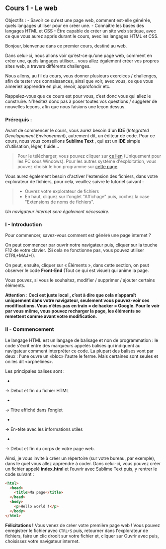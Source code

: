 ## Cours 1 - Le web
Objectifs : - Savoir ce qu’est une page web, comment est-elle générée, quels langages utiliser pour en créer une.
            - Connaître les bases des langages HTML et CSS
            - Être capable de créer un site web statique, avec ce que vous aurez appris durant le cours, avec les langages HTML et CSS.
            
Bonjour, bienvenue dans ce premier cours, destiné au web.

Dans celui-ci, nous allons voir qu’est-ce qu’une page web, comment en créer une, quels langages utiliser… vous allez également créer vos propres sites web, a travers différents challenges.

Nous allons, au fil du cours, vous donner plusieurs exercices / challenges, afin de tester vos connaissances, ainsi que voir, avec vous, ce que vous aimeriez apprendre en plus, revoir, approfondir etc.

Rappelez-vous que ce cours est pour vous, c’est donc vous qui allez le construire. N’hésitez donc pas à poser toutes vos questions / suggérer de nouvelles leçons, afin que nous faisions une leçon dessus.

### Prérequis :

Avant de commencer le cours, vous aurez besoin d'un **IDE** (*Integrated Developement Environement*), autrement dit, un éditeur de code. Pour ce cours, nous vous conseillons **__Sublime Text__** , qui est un **IDE** simple d'utilisation, léger, fluide...

> Pour le télécharger, vous pouvez cliquer sur [ce lien](https://download.sublimetext.com/Sublime%20Text%20Build%203211%20x64%20Setup.exe) (Uniquement pour les PC sous Windows). Pour les autres système d'exploitation, vous pouvez choisir le bon programme sur [cette page](https://www.sublimetext.com/3).

Vous aurez également besoin d'activer l'extension des fichiers, dans votre explorateur de fichiers, pour cela, veuillez suivre le tutoriel suivant :
> - Ouvrez votre explorateur de fichiers
> - En haut, cliquez sur l'onglet "Affichage" puis, cochez la case "Extensions de noms de fichiers".

*Un navigateur internet sera également nécessaire.*

### I - Introduction

Pour commencer, savez-vous comment est généré une page internet ?

On peut commencer par ouvrir notre navigateur puis, cliquer sur la touche F12 de votre clavier. (Si cela ne fonctionne pas, vous pouvez utiliser CTRL+MAJ+I).

On peut, ensuite, cliquer sur « Éléments », dans cette section, on peut observer le code **Front-End** (Tout ce qui est visuel) qui anime la page.

Vous pouvez, si vous le souhaitez, modifier / supprimer / ajouter certains éléments.

**__Attention__** : **Ceci est juste local , c’est à dire que cela n’apparaît uniquement dans votre navigateur, seulement vous pouvez-voir ces modifications. Vous n’êtes pas en train « de hacker » Google. Pour le voir par vous même, vous pouvez recharger la page, les éléments se remettent comme avant votre modification.**

### II - Commencement

Le langage HTML est un langage de balisage et non de programmation : le code s'écrit entre des marqueurs appelés balises qui indiquent au navigateur comment interpréter ce code. La plupart des balises vont par deux : l'une ouvre un «bloc» l'autre le ferme. Mais certaines sont seules et on les dit «orphelines».

Les principales balises sont :

- <html></html>
→ Début et fin du fichier HTML

- <title></title>
→ Titre affiché dans l’onglet

- <head></head>
→ En-tête avec les informations utiles

- <body></body>
→ Début et fin du corps de votre page web.

Ainsi, je vous invite à créer un répertoire (sur votre bureau, par exemple), dans le quel vous allez apprendre à coder. Dans celui-ci, vous pouvez créer un fichier appelé **index.html** et l’ouvrir avec Sublime Text puis, y rentrer le code suivant :

```html
<html>
  <head>
    <title>Ma page</title>
  </head>
  <body>
    <p>Hello world !</p>
  </body>
</html>
```

**Félicitations !** Vous venez de créer votre première page web ! Vous pouvez enregistrer le fichier avec `CTRL+S` puis, retourner dans l'explorateur de fichiers, faire un clic drooit sur votre fichier et, cliquer sur Ouvrir avec puis, choisissez votre navigateur internet.
